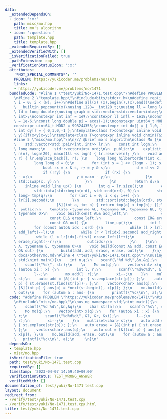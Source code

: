 ```yaml
---
data:
  _extendedDependsOn:
  - icon: ':x:'
    path: misc/mo.hpp
    title: mo's algorithm
  - icon: ':question:'
    path: template.hpp
    title: template.hpp
  _extendedRequiredBy: []
  _extendedVerifiedWith: []
  _isVerificationFailed: true
  _pathExtension: cpp
  _verificationStatusIcon: ':x:'
  attributes:
    '*NOT_SPECIAL_COMMENTS*': ''
    PROBLEM: https://yukicoder.me/problems/no/1471
    links:
    - https://yukicoder.me/problems/no/1471
  bundledCode: "#line 1 \"test/yuki/No-1471.test.cpp\"\n#define PROBLEM \"https://yukicoder.me/problems/no/1471\"\
    \n#line 2 \"template.hpp\"\n#include<bits/stdc++.h>\n#define rep(i, N) for (int\
    \ i = 0; i < (N); i++)\n#define all(x) (x).begin(),(x).end()\n#define popcount(x)\
    \ __builtin_popcount(x)\nusing i128=__int128_t;\nusing ll = long long;\nusing\
    \ ld = long double;\nusing graph = std::vector<std::vector<int>>;\nusing P = std::pair<int,\
    \ int>;\nconstexpr int inf = 1e9;\nconstexpr ll infl = 1e18;\nconstexpr ld eps\
    \ = 1e-6;\nconst long double pi = acos(-1);\nconstexpr uint64_t MOD = 1e9 + 7;\n\
    constexpr uint64_t MOD2 = 998244353;\nconstexpr int dx[] = { 1,0,-1,0 };\nconstexpr\
    \ int dy[] = { 0,1,0,-1 };\ntemplate<class T>constexpr inline void chmax(T&x,T\
    \ y){if(x<y)x=y;}\ntemplate<class T>constexpr inline void chmin(T&x,T y){if(x>y)x=y;}\n\
    #line 5 \"misc/mo.hpp\"\n\n/// @brief mo's algorithm\nclass Mo {\n    int n;\n\
    \    std::vector<std::pair<int, int>> lr;\n    const int logn;\n    const long\
    \ long maxn;\n    std::vector<int> ord;\n\n  public:\n    explicit Mo(int n) :\
    \ n(n), logn(20), maxn(1ll << logn) { lr.reserve(n); }\n    void add(int l, int\
    \ r) { lr.emplace_back(l, r); }\n    long long hilbertorder(int x, int y) {\n\
    \        long long d = 0;\n        for (int s = 1 << (logn - 1); s; s >>= 1) {\n\
    \            bool rx = x & s, ry = y & s;\n            d = d << 2 | rx * 3 ^ static_cast<int>(ry);\n\
    \            if (!ry) {\n                if (rx) {\n                    x = maxn\
    \ - x;\n                    y = maxn - y;\n                }\n               \
    \ std::swap(x, y);\n            }\n        }\n        return d;\n    }\n\n  private:\n\
    \    inline void line_up() {\n        int q = lr.size();\n        ord.resize(q);\n\
    \        std::iota(std::begin(ord), std::end(ord), 0);\n        std::vector<long\
    \ long> tmp(q);\n        for (int i = 0; i < q; i++) {\n            tmp[i] = hilbertorder(lr[i].first,\
    \ lr[i].second);\n        }\n        std::sort(std::begin(ord), std::end(ord),\n\
    \                  [&](int a, int b) { return tmp[a] < tmp[b]; });\n    }\n\n\
    \  public:\n    template <typename AL, typename AR, typename EL, typename ER,\
    \ typename O>\n    void build(const AL& add_left,\n               const AR& add_right,\n\
    \               const EL& erase_left,\n               const ER& erase_right,\n\
    \               const O& out) {\n        line_up();\n        int l = 0, r = 0;\n\
    \        for (const auto& idx : ord) {\n            while (l > lr[idx].first)\
    \ add_left(--l);\n            while (r < lr[idx].second) add_right(r++);\n   \
    \         while (l < lr[idx].first) erase_left(l++);\n            while (r > lr[idx].second)\
    \ erase_right(--r);\n            out(idx);\n        }\n    }\n\n    template <typename\
    \ A, typename E, typename O>\n    void build(const A& add, const E& erase, const\
    \ O& out) {\n        build(add, add, erase, erase, out);\n    }\n};\n/// @docs\
    \ docs/other/mo.md\n#line 4 \"test/yuki/No-1471.test.cpp\"\n\nusing namespace\
    \ std;\nint main(){\n    int n,q;\n    scanf(\"%d %d\",&n,&q);\n    char str[n];\n\
    \    scanf(\"%s\", str);\n    \n    Mo mo(q);\n    vector<int> x(q);\n    for\
    \ (auto& xi : x) {\n        int l, r;\n        scanf(\"%d%d%d\", &l, &r, &xi);\n\
    \        l--;\n        mo.add(l, r);\n        xi--;\n    }\n    multiset<char>\
    \ st;\n    auto add = [&](int p) { st.emplace(str[p]); };\n    auto erase = [&](int\
    \ p) { st.erase(st.find(str[p])); };\n    vector<char> ans(q);\n    auto out =\
    \ [&](int p) { ans[p] = *next(st.begin(), x[p]); };\n    mo.build(add, erase,\
    \ out);\n    for (auto& a : ans) {\n        printf(\"%c\\n\", a);\n    }\n}\n"
  code: "#define PROBLEM \"https://yukicoder.me/problems/no/1471\"\n#include\"template.hpp\"\
    \n#include\"misc/mo.hpp\"\n\nusing namespace std;\nint main(){\n    int n,q;\n\
    \    scanf(\"%d %d\",&n,&q);\n    char str[n];\n    scanf(\"%s\", str);\n    \n\
    \    Mo mo(q);\n    vector<int> x(q);\n    for (auto& xi : x) {\n        int l,\
    \ r;\n        scanf(\"%d%d%d\", &l, &r, &xi);\n        l--;\n        mo.add(l,\
    \ r);\n        xi--;\n    }\n    multiset<char> st;\n    auto add = [&](int p)\
    \ { st.emplace(str[p]); };\n    auto erase = [&](int p) { st.erase(st.find(str[p]));\
    \ };\n    vector<char> ans(q);\n    auto out = [&](int p) { ans[p] = *next(st.begin(),\
    \ x[p]); };\n    mo.build(add, erase, out);\n    for (auto& a : ans) {\n     \
    \   printf(\"%c\\n\", a);\n    }\n}\n"
  dependsOn:
  - template.hpp
  - misc/mo.hpp
  isVerificationFile: true
  path: test/yuki/No-1471.test.cpp
  requiredBy: []
  timestamp: '2023-04-07 14:59:40+00:00'
  verificationStatus: TEST_WRONG_ANSWER
  verifiedWith: []
documentation_of: test/yuki/No-1471.test.cpp
layout: document
redirect_from:
- /verify/test/yuki/No-1471.test.cpp
- /verify/test/yuki/No-1471.test.cpp.html
title: test/yuki/No-1471.test.cpp
---
```

